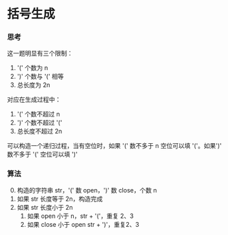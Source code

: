 # 括号生成
### 思考
这一题明显有三个限制：
 1. '(' 个数为 n
 2. ')' 个数与 '(' 相等
 3. 总长度为 2n

对应在生成过程中：
 1. '(' 个数不超过 n
 2. ')' 个数不超过 '('
 3. 总长度不超过 2n

可以构造一个递归过程，当有空位时，如果 '(' 数不多于 n 空位可以填 '('。如果')' 数不多于 '(' 空位可以填 ')'

### 算法
 0. 构造的字符串 str，'(' 数 open，')' 数 close，个数 n
 1. 如果 str 长度等于 2n，构造完成
 2. 如果 str 长度小于 2n
    1. 如果 open 小于 n，str + '('，重复 2、3
    2. 如果 close 小于 open str + ')'，重复2、3
